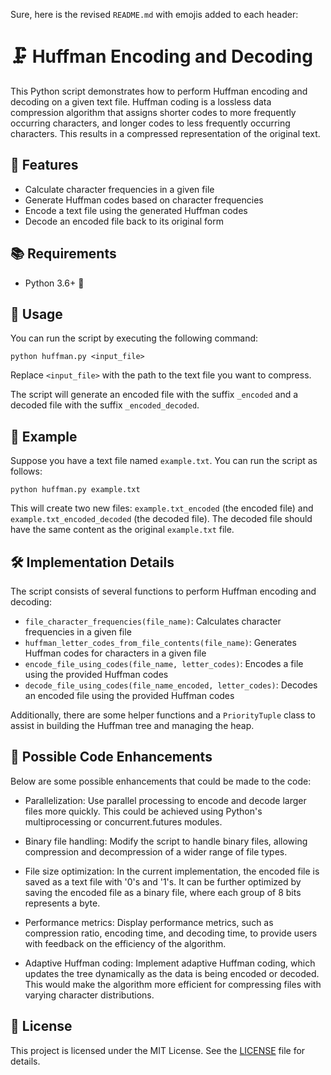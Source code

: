 Sure, here is the revised `README.md` with emojis added to each header:

# 🗜️ Huffman Encoding and Decoding

This Python script demonstrates how to perform Huffman encoding and decoding on a given text file. Huffman coding is a lossless data compression algorithm that assigns shorter codes to more frequently occurring characters, and longer codes to less frequently occurring characters. This results in a compressed representation of the original text.

## 🌟 Features

- Calculate character frequencies in a given file
- Generate Huffman codes based on character frequencies
- Encode a text file using the generated Huffman codes
- Decode an encoded file back to its original form

## 📚 Requirements

- Python 3.6+ 🐍

## 🚀 Usage

You can run the script by executing the following command:

```
python huffman.py <input_file>
```

Replace `<input_file>` with the path to the text file you want to compress.

The script will generate an encoded file with the suffix `_encoded` and a decoded file with the suffix `_encoded_decoded`.

## 📖 Example

Suppose you have a text file named `example.txt`. You can run the script as follows:

```
python huffman.py example.txt
```

This will create two new files: `example.txt_encoded` (the encoded file) and `example.txt_encoded_decoded` (the decoded file). The decoded file should have the same content as the original `example.txt` file.

## 🛠️ Implementation Details

The script consists of several functions to perform Huffman encoding and decoding:

- `file_character_frequencies(file_name)`: Calculates character frequencies in a given file
- `huffman_letter_codes_from_file_contents(file_name)`: Generates Huffman codes for characters in a given file
- `encode_file_using_codes(file_name, letter_codes)`: Encodes a file using the provided Huffman codes
- `decode_file_using_codes(file_name_encoded, letter_codes)`: Decodes an encoded file using the provided Huffman codes

Additionally, there are some helper functions and a `PriorityTuple` class to assist in building the Huffman tree and managing the heap.

## 🌱 Possible Code Enhancements
Below are some possible enhancements that could be made to the code:

- Parallelization: Use parallel processing to encode and decode larger files more quickly. This could be achieved using Python's multiprocessing or concurrent.futures modules.

- Binary file handling: Modify the script to handle binary files, allowing compression and decompression of a wider range of file types.

- File size optimization: In the current implementation, the encoded file is saved as a text file with '0's and '1's. It can be further optimized by saving the encoded file as a binary file, where each group of 8 bits represents a byte.

- Performance metrics: Display performance metrics, such as compression ratio, encoding time, and decoding time, to provide users with feedback on the efficiency of the algorithm.

- Adaptive Huffman coding: Implement adaptive Huffman coding, which updates the tree dynamically as the data is being encoded or decoded. This would make the algorithm more efficient for compressing files with varying character distributions.

## 📄 License

This project is licensed under the MIT License. See the [LICENSE](LICENSE) file for details.
